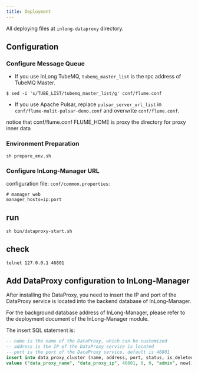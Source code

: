 ```yaml
---
title: Deployment
---
```


All deploying files at `inlong-dataproxy` directory.
## Configuration

### Configure Message Queue

- If you use InLong TubeMQ, `tubemq_master_list` is the rpc address of TubeMQ Master.
```
$ sed -i 's/TUBE_LIST/tubemq_master_list/g' conf/flume.conf
```

- If you use Apache Pulsar, replace `pulsar_server_url_list` in `conf/flume-mulit-pulsar-demo.conf` and overwrite `conf/flume.conf`.

notice that conf/flume.conf FLUME_HOME is proxy the directory for proxy inner data

### Environment Preparation

```
sh prepare_env.sh
```

### Configure InLong-Manager URL

configuration file: `conf/common.properties`:
```
# manager web 
manager_hosts=ip:port 
```

## run

```
sh bin/dataproxy-start.sh
```
	

## check
```
telnet 127.0.0.1 46801
```

## Add DataProxy configuration to InLong-Manager

After installing the DataProxy, you need to insert the IP and port of the DataProxy service is located into the backend database of InLong-Manager.

For the background database address of InLong-Manager, please refer to the deployment document of the InLong-Manager module.

The insert SQL statement is:

```sql
-- name is the name of the DataProxy, which can be customized
-- address is the IP of the DataProxy service is located
-- port is the port of the DataProxy service, default is 46801
insert into data_proxy_cluster (name, address, port, status, is_deleted, creator, create_time, modify_time)
values ("data_proxy_name", "data_proxy_ip", 46801, 0, 0, "admin", now(), now());
```


